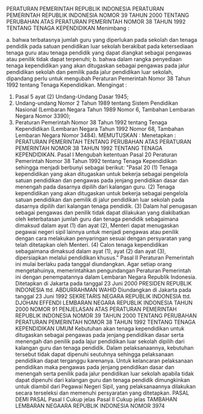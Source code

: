  PERATURAN PEMERINTAH REPUBLIK INDONESIA PERATURAN PEMERINTAH REPUBLIK INDONESIA NOMOR 39 TAHUN 2000 TENTANG PERUBAHAN ATAS PERATURAN PEMERINTAH NOMOR 38 TAHUN 1992 TENTANG TENAGA KEPENDIDIKAN
Menimbang :

a. bahwa terbatasnya jumlah guru yang diperlukan pada sekolah dan tenaga pendidik pada satuan pendidikan luar sekolah berakibat pada ketersediaan tenaga guru atau tenaga pendidik yang dapat diangkat sebagai pengawas atau penilik tidak dapat terpenuhi;
b. bahwa dalam rangka penyediaan tenaga kependidikan yang akan ditugaskan sebagai pengawas pada jalur pendidikan sekolah dan pemilik pada jalur pendidikan luar sekolah, dipandang perlu untuk mengubah Peraturan Pemerintah Nomor 38 Tahun 1992 tentang Tenaga Kependidikan.
Mengingat :

1. Pasal 5 ayat (2) Undang-Undang Dasar 1945;
2. Undang-undang Nomor 2 Tahun 1989 tentang Sistem Pendidikan Nasional (Lembaran Negara Tahun 1989 Nomor 6, Tambahan Lembaran Negara Nomor 3390);
3. Peraturan Pemerintah Nomor 38 Tahun 1992 tentang Tenaga Kependidikan (Lembaran Negara Tahun 1992 Nomor 68, Tambahan Lembaran Negara Nomor 3484).
MEMUTUSKAN :
 Menetapkan : PERATURAN PEMERINTAH TENTANG PERUBAHAN ATAS PERATURAN PEMERINTAH NOMOR 38 TAHUN 1992 TENTANG TENAGA KEPENDIDIKAN.
Pasal I
Mengubah ketentuan Pasal 20 Peraturan Pemerintah Nomor 38 Tahun 1992 tentang Tenaga Kependidikan sehingga menjadi berbunyi sebagai berikut: "Pasal 20 (1) Tenaga kependidikan yang akan ditugaskan untuk bekerja sebagai pengelola satuan pendidikan dan pengawas pada jenjang pendidikan dasar dan menengah pada dasarnya dipilih dari kalangan guru.
(2) Tenaga kependidikan yang akan ditugaskan untuk bekerja sebagai pengelola satuan pendidikan dan pemilik di jalur pendidikan luar sekolah pada dasarnya dipilih dari kalangan tenaga pendidik.
(3) Dalam hal penugasan sebagai pengawas dan penilik tidak dapat dilakukan yang diakibatkan oleh keterbatasan jumlah guru dan tenaga pendidik sebagaimana dimaksud dalam ayat (1) dan ayat (2), Menteri dapat menugaskan pegawai negeri sipil lainnya untuk menjadi pengawas atau penilik dengan cara melakukan penyaringan sesuai dengan persyaratan yang telah ditetapkan oleh Menteri.
(4) Calon tenaga kependidikan sebagaimana dimaksud dalam ayat (1), ayat (2) dan ayat (3), dipersiapkan melalui pendidikan khusus."
Pasal II
Peraturan Pemerintah ini mulai berlaku pada tanggal diundangkan. Agar setiap orang mengetahuinya, memerintahkan pengundangan Peraturan Pemerintah ini dengan penempatannya dalam Lembaran Negara Republik Indonesia. Ditetapkan di Jakarta pada tanggal 23 Juni 2000 PRESIDEN REPUBLIK INDONESIA ttd. ABDURRAHMAN WAHID Diundangkan di Jakarta pada tanggal 23 Juni 1992 SEKRETARIS NEGARA REPUBLIK INDONESIA ttd. DJOHAN EFFENDI LEMBARAN NEGARA REPUBLIK INDONESIA TAHUN 2000 NOMOR 91 PENJELASAN ATAS PERATURAN PEMERINTAH REPUBLIK INDONESIA NOMOR 39 TAHUN 2000 TENTANG PERUBAHAN PERATURAN PEMERINTAH NOMOR 38 TAHUN 1992 TENTANG TENAGA KEPENDIDIKAN UMUM Kebutuhan akan tenaga kependidikan untuk ditugaskan sebagai pengawas pada jenjang pendidikan dasar serta menengah dan penilik pada lajur pendidikan luar sekolah dipilih dari kalangan guru dan tenaga pendidik. Dalam pelaksanaannya, kebutuhan tersebut tidak dapat dipenuhi seutuhnya sehingga pelaksanaan pendidikan dapat terganggu karenanya. Untuk kelancaran pelaksanaan pendidikan maka pengawas pada jenjang pendidikan dasar dan menengah serta penilik pada jalur pendidikan luar sekolah apabila tidak dapat dipenuhi dari kalangan guru dan tenaga pendidik dimungkinkan untuk diambil dari Pegawai Negeri Sipil, yang pelaksanaannya dilakukan secara terseleksi dan memenuhi persyaratan yang ditetapkan. PASAL DEMI PASAL
Pasal I
Cukup jelas
Pasal II
Cukup jelas TAMBAHAN LEMBARAN NEGAARA REPUBLIK INDONESIA NOMOR 3974